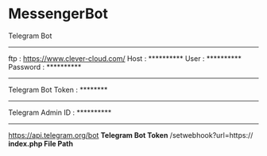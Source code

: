 # MessengerBot
Telegram Bot

***************************
ftp : https://www.clever-cloud.com/
Host :	**********
User : **********
Password : **********

***************************

Telegram Bot Token : ********

***************************

Telegram Admin ID : **********

***************************

https://api.telegram.org/bot **********Telegram Bot Token********** /setwebhook?url=https:// **********index.php File Path**********
